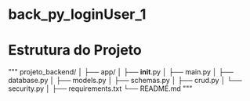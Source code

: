 # back_py_loginUser_1

# Estrutura do Projeto
"""
projeto_backend/
│
├── app/
│   ├── __init__.py
│   ├── main.py
│   ├── database.py
│   ├── models.py
│   ├── schemas.py
│   ├── crud.py
│   └── security.py
│
├── requirements.txt
└── README.md
"""
